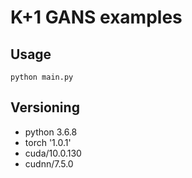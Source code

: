 # K+1 GANS examples

## Usage

`python main.py`

## Versioning

- python 3.6.8
- torch '1.0.1'
- cuda/10.0.130 
- cudnn/7.5.0
